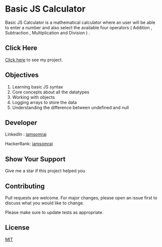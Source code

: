 # Basic JS Calculator

Basic JS Calculator is a mathematical calculator where an user will be able to enter a number and also select the available four operators ( Addition , Subtraction , Multiplication and Division ) .

## Click Here

[Click here](https://iamsomraj.github.io/Basic-JS-Calculator/index.html) to see my project.

## Objectives

1. Learning basic JS syntax
2. Core concepts about all the datatypes
3. Working with objects
4. Logging arrays to store the data
5. Understanding the difference between undefined and null

## Developer

LinkedIn : [iamsomraj](https://www.linkedin.com/in/iamsomraj/)

HackerRank: [iamsomraj](https://www.hackerrank.com/iamsomraj?hr_r=1) 

## Show Your Support

Give me a star if this project helped you

## Contributing

Pull requests are welcome. For major changes, please open an issue first to discuss what you would like to change.

Please make sure to update tests as appropriate.

## License

[MIT](https://choosealicense.com/licenses/mit/)